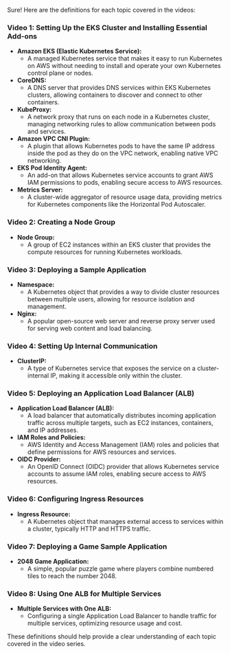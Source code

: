 Sure! Here are the definitions for each topic covered in the videos:

### Video 1: Setting Up the EKS Cluster and Installing Essential Add-ons
- **Amazon EKS (Elastic Kubernetes Service):**
  - A managed Kubernetes service that makes it easy to run Kubernetes on AWS without needing to install and operate your own Kubernetes control plane or nodes.
- **CoreDNS:**
  - A DNS server that provides DNS services within EKS Kubernetes clusters, allowing containers to discover and connect to other containers.
- **KubeProxy:**
  - A network proxy that runs on each node in a Kubernetes cluster, managing networking rules to allow communication between pods and services.
- **Amazon VPC CNI Plugin:**
  - A plugin that allows Kubernetes pods to have the same IP address inside the pod as they do on the VPC network, enabling native VPC networking.
- **EKS Pod Identity Agent:**
  - An add-on that allows Kubernetes service accounts to grant AWS IAM permissions to pods, enabling secure access to AWS resources.
- **Metrics Server:**
  - A cluster-wide aggregator of resource usage data, providing metrics for Kubernetes components like the Horizontal Pod Autoscaler.

### Video 2: Creating a Node Group
- **Node Group:**
  - A group of EC2 instances within an EKS cluster that provides the compute resources for running Kubernetes workloads.

### Video 3: Deploying a Sample Application
- **Namespace:**
  - A Kubernetes object that provides a way to divide cluster resources between multiple users, allowing for resource isolation and management.
- **Nginx:**
  - A popular open-source web server and reverse proxy server used for serving web content and load balancing.

### Video 4: Setting Up Internal Communication
- **ClusterIP:**
  - A type of Kubernetes service that exposes the service on a cluster-internal IP, making it accessible only within the cluster.

### Video 5: Deploying an Application Load Balancer (ALB)
- **Application Load Balancer (ALB):**
  - A load balancer that automatically distributes incoming application traffic across multiple targets, such as EC2 instances, containers, and IP addresses.
- **IAM Roles and Policies:**
  - AWS Identity and Access Management (IAM) roles and policies that define permissions for AWS resources and services.
- **OIDC Provider:**
  - An OpenID Connect (OIDC) provider that allows Kubernetes service accounts to assume IAM roles, enabling secure access to AWS resources.

### Video 6: Configuring Ingress Resources
- **Ingress Resource:**
  - A Kubernetes object that manages external access to services within a cluster, typically HTTP and HTTPS traffic.

### Video 7: Deploying a Game Sample Application
- **2048 Game Application:**
  - A simple, popular puzzle game where players combine numbered tiles to reach the number 2048.

### Video 8: Using One ALB for Multiple Services
- **Multiple Services with One ALB:**
  - Configuring a single Application Load Balancer to handle traffic for multiple services, optimizing resource usage and cost.

These definitions should help provide a clear understanding of each topic covered in the video series.